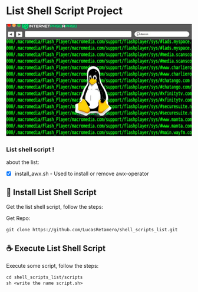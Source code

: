 # List Shell Script Project
<img src="linux image.jpg" alt="exemplo imagem">

### List shell script !

about the list:
 - [x] install_awx.sh - Used to install or remove awx-operator

## 🚀 Install List Shell Script

Get the list shell script, follow the steps:

Get Repo:

```
git clone https://github.com/LucasRetamero/shell_scripts_list.git

```

## ☕ Execute List Shell Script

Execute some script, follow the steps:

```
cd shell_scripts_list/scripts
sh <write the name script.sh>

```




